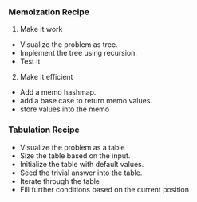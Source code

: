 ### Memoization Recipe

1. Make it work
* Visualize the problem as tree.
* Implement the tree using recursion.
* Test it

2. Make it efficient
* Add a memo hashmap.
* add a base case to return memo values.
* store values into the memo


### Tabulation Recipe

* Visualize the problem as a table
* Size the table based on the input.
* Initialize the table with default values.
* Seed the trivial answer into the table.
* Iterate through the table
* Fill further conditions based on the current position



